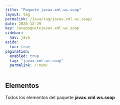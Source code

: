 ```yaml
---
title: "Paquete javax.xml.ws.soap"
layout: tag
permalink: /Java/tag/javax.xml.ws.soap/
date: 2020-12-29
key: Javapaquetejavax.xml.ws.soap
sidebar: 
  nav: java
aside: 
  toc: true
pagination: 
  enabled: true
  tag: "javax.xml.ws.soap"
  permalink: /:num/
---
```


<h2>Elementos</h2>
Todos los elementos del paquete <strong>javax.xml.ws.soap</strong>
